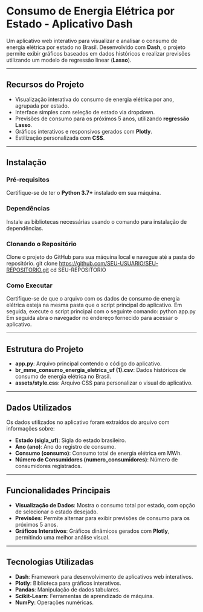 # **Consumo de Energia Elétrica por Estado - Aplicativo Dash**

Um aplicativo web interativo para visualizar e analisar o consumo de energia elétrica por estado no Brasil. Desenvolvido com **Dash**, o projeto permite exibir gráficos baseados em dados históricos e realizar previsões utilizando um modelo de regressão linear (**Lasso**).

---

## **Recursos do Projeto**

- Visualização interativa do consumo de energia elétrica por ano, agrupada por estado.
- Interface simples com seleção de estado via dropdown.
- Previsões de consumo para os próximos 5 anos, utilizando **regressão Lasso**.
- Gráficos interativos e responsivos gerados com **Plotly**.
- Estilização personalizada com **CSS**.

---

## **Instalação**

### **Pré-requisitos**

Certifique-se de ter o **Python 3.7+** instalado em sua máquina.

### **Dependências**

Instale as bibliotecas necessárias usando o comando para instalação de dependências.

### **Clonando o Repositório**

Clone o projeto do GitHub para sua máquina local e navegue até a pasta do repositório.
git clone https://github.com/SEU-USUARIO/SEU-REPOSITORIO.git
cd SEU-REPOSITORIO


### **Como Executar**

Certifique-se de que o arquivo com os dados de consumo de energia elétrica esteja na mesma pasta que o script principal do aplicativo. Em seguida, execute o script principal com o seguinte comando:
python app.py
Em seguida abra o navegador no endereço fornecido para acessar o aplicativo.

---

## **Estrutura do Projeto**

- **app.py**: Arquivo principal contendo o código do aplicativo.
- **br_mme_consumo_energia_eletrica_uf (1).csv**: Dados históricos de consumo de energia elétrica no Brasil.
- **assets/style.css**: Arquivo CSS para personalizar o visual do aplicativo.

---

## **Dados Utilizados**

Os dados utilizados no aplicativo foram extraídos do arquivo com informações sobre:

- **Estado (sigla_uf)**: Sigla do estado brasileiro.
- **Ano (ano)**: Ano do registro de consumo.
- **Consumo (consumo)**: Consumo total de energia elétrica em MWh.
- **Número de Consumidores (numero_consumidores)**: Número de consumidores registrados.

---

## **Funcionalidades Principais**

- **Visualização de Dados**: Mostra o consumo total por estado, com opção de selecionar o estado desejado.
- **Previsões**: Permite alternar para exibir previsões de consumo para os próximos 5 anos.
- **Gráficos Interativos**: Gráficos dinâmicos gerados com **Plotly**, permitindo uma melhor análise visual.

---

## **Tecnologias Utilizadas**

- **Dash**: Framework para desenvolvimento de aplicativos web interativos.
- **Plotly**: Biblioteca para gráficos interativos.
- **Pandas**: Manipulação de dados tabulares.
- **Scikit-Learn**: Ferramentas de aprendizado de máquina.
- **NumPy**: Operações numéricas.

